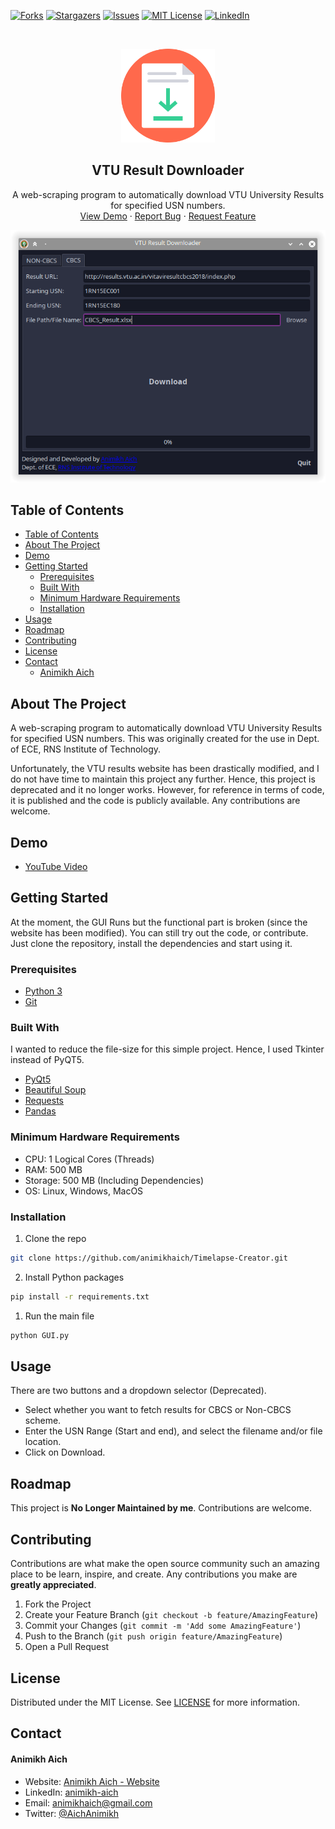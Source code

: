 [![Forks][forks-shield]][forks-url]
[![Stargazers][stars-shield]][stars-url]
[![Issues][issues-shield]][issues-url]
[![MIT License][license-shield]][license-url]
[![LinkedIn][linkedin-shield]][linkedin-url]

<!-- PROJECT LOGO -->
<br />
<p align="center">
    <img src="Assets/icon_document.png" alt="Logo" width="150" height="150">

  <h2 align="center">VTU Result Downloader</h2>

  <p align="center">
    A web-scraping program to automatically download VTU University Results for specified USN numbers.
    <br />
    <a href="https://youtu.be/sTswDfqWowg">View Demo</a>
    ·
    <a href="https://github.com/animikhaich/VTU-Result-Downloader/issues/new">Report Bug</a>
    ·
    <a href="https://github.com/animikhaich/VTU-Result-Downloader/issues/new">Request Feature</a>
  </p>
</p>

![Video Time Lapse Creator][product-screenshot]

<!-- TABLE OF CONTENTS -->

## Table of Contents

- [Table of Contents](#table-of-contents)
- [About The Project](#about-the-project)
- [Demo](#demo)
- [Getting Started](#getting-started)
  - [Prerequisites](#prerequisites)
  - [Built With](#built-with)
  - [Minimum Hardware Requirements](#minimum-hardware-requirements)
  - [Installation](#installation)
- [Usage](#usage)
- [Roadmap](#roadmap)
- [Contributing](#contributing)
- [License](#license)
- [Contact](#contact)
    - [Animikh Aich](#animikh-aich)

<!-- ABOUT THE PROJECT -->

## About The Project

A web-scraping program to automatically download VTU University Results for specified USN numbers. This was originally created for the use in Dept. of ECE, RNS Institute of Technology.

Unfortunately, the VTU results website has been drastically modified, and I do not have time to maintain this project any further. Hence, this project is deprecated and it no longer works. However, for reference in terms of code, it is published and the code is publicly available. Any contributions are welcome.

## Demo

- [YouTube Video](https://youtu.be/sTswDfqWowg)

<!-- GETTING STARTED -->

## Getting Started

At the moment, the GUI Runs but the functional part is broken (since the website has been modified). You can still try out the code, or contribute. Just clone the repository, install the dependencies and start using it. 

### Prerequisites

- [Python 3](https://www.python.org/)
- [Git](https://git-scm.com/)

### Built With

I wanted to reduce the file-size for this simple project. Hence, I used Tkinter instead of PyQT5.

- [PyQt5](https://pypi.org/project/PyQt5/)
- [Beautiful Soup](https://www.crummy.com/software/BeautifulSoup/bs4/doc/)
- [Requests](https://requests.readthedocs.io/en/master/)
- [Pandas](https://pandas.pydata.org/)

### Minimum Hardware Requirements

- CPU: 1 Logical Cores (Threads)
- RAM: 500 MB
- Storage: 500 MB (Including Dependencies)
- OS: Linux, Windows, MacOS

### Installation

1. Clone the repo

```sh
git clone https://github.com/animikhaich/Timelapse-Creator.git
```

2. Install Python packages

```sh
pip install -r requirements.txt
```

1. Run the main file

```sh
python GUI.py
```

<!-- USAGE EXAMPLES -->

## Usage

There are two buttons and a dropdown selector (Deprecated).

- Select whether you want to fetch results for CBCS or Non-CBCS scheme.
- Enter the USN Range (Start and end), and select the filename and/or file location.
- Click on Download.

<!-- CHANGELOG -->

<!-- ROADMAP -->

## Roadmap

This project is **No Longer Maintained by me**. Contributions are welcome.

<!-- CONTRIBUTING -->

## Contributing

Contributions are what make the open source community such an amazing place to be learn, inspire, and create. Any contributions you make are **greatly appreciated**.

1. Fork the Project
2. Create your Feature Branch (`git checkout -b feature/AmazingFeature`)
3. Commit your Changes (`git commit -m 'Add some AmazingFeature'`)
4. Push to the Branch (`git push origin feature/AmazingFeature`)
5. Open a Pull Request

<!-- LICENSE -->

## License

Distributed under the MIT License. See [LICENSE](LICENSE) for more information.

<!-- CONTACT -->

## Contact

#### Animikh Aich

- Website: [Animikh Aich - Website](http://www.animikh.me/)
- LinkedIn: [animikh-aich](https://www.linkedin.com/in/animikh-aich/)
- Email: [animikhaich@gmail.com](mailto:animikhaich@gmail.com)
- Twitter: [@AichAnimikh](https://twitter.com/AichAnimikh)

<!-- MARKDOWN LINKS & IMAGES -->

[contributors-shield]: https://img.shields.io/github/contributors/animikhaich/VTU-Result-Downloader.svg?style=flat-square
[contributors-url]: https://github.com/animikhaich/VTU-Result-Downloader/graphs/contributors
[forks-shield]: https://img.shields.io/github/forks/animikhaich/VTU-Result-Downloader.svg?style=flat-square
[forks-url]: https://github.com/animikhaich/VTU-Result-Downloader/network/members
[stars-shield]: https://img.shields.io/github/stars/animikhaich/VTU-Result-Downloader.svg?style=flat-square
[stars-url]: https://github.com/animikhaich/VTU-Result-Downloader/stargazers
[issues-shield]: https://img.shields.io/github/issues/animikhaich/VTU-Result-Downloader.svg?style=flat-square
[issues-url]: https://github.com/animikhaich/VTU-Result-Downloader/issues
[license-shield]: https://img.shields.io/github/license/animikhaich/VTU-Result-Downloader.svg?style=flat-square
[license-url]: https://github.com/animikhaich/VTU-Result-Downloader/blob/master/LICENSE
[linkedin-shield]: https://img.shields.io/badge/-LinkedIn-black.svg?style=flat-square&logo=linkedin&colorB=555
[linkedin-url]: https://linkedin.com/in/animikh-aich/
[product-screenshot]: Assets/Screenshot-Linux-Dark.png
